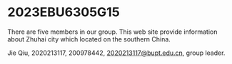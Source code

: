 # 2023EBU6305G15
There are five members in our group.
This web site provide information about Zhuhai city which located on the southern China.

Jie Qiu, 2020213117, 200978442, 2020213117@bupt.edu.cn, group leader.

